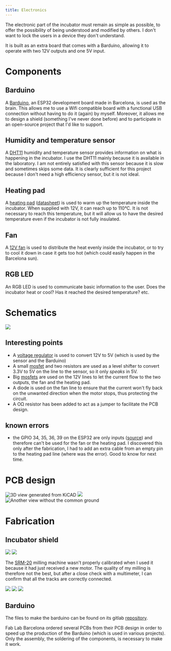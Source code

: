 ```yaml
---
title: Electronics
---
```


The electronic part of the incubator must remain as simple as possible, to offer the possibility of being understood and modified by others. I don't want to lock the users in a device they don't understand.

It is built as an extra board that comes with a Barduino, allowing it to operate with two 12V outputs and one 5V input.

# Components

## Barduino

A [Barduino](https://gitlab.com/fablabbcn-projects/electronics/barduino), an ESP32 development board made in Barcelona, is used as the brain. This allows me to use a Wifi compatible board with a functional USB connection without having to do it (again) by myself. Moreover, it allows me to design a shield (something I've never done before) and to participate in an open-source project that I'd like to support.

## Humidity and temperature sensor

A [DHT11](https://www.adafruit.com/product/386) humidity and temperature sensor provides information on what is happening in the incubator. I use the DHT11 mainly because it is available in the laboratory. I am not entirely satisfied with this sensor because it is slow and sometimes skips some data. It is clearly sufficient for this project because I don't need a high efficiency sensor, but it is not ideal.

## Heating pad

A [heating pad](https://www.adafruit.com/product/1481) ([datasheet](https://cdn-shop.adafruit.com/datasheets/Ultra+Heating+Fabric.pdf)) is used to warm up the temperature inside the incubator. When supplied with 12V, it can reach up to 110°C. It is not necessary to reach this temperature, but it will allow us to have the desired temperature even if the incubator is not fully insulated.

## Fan

A [12V fan](https://www.sparkfun.com/products/16034) is used to distribute the heat evenly inside the incubator, or to try to cool it down in case it gets too hot (which could easily happen in the Barcelona sun).

## RGB LED

An RGB LED is used to communicate basic information to the user. Does the incubator heat or cool? Has it reached the desired temperature? etc.

# Schematics

![](schematics.svg)

## Interesting points

- A [voltage regulator](https://www.onsemi.com/pub/Collateral/NCP1117-D.PDF) is used to convert 12V to 5V (which is used by the sensor and the Barduino)
- A small [mosfet](https://www.onsemi.com/pub/Collateral/NDS355AN-D.PDF) and two resistors are used as a level shifter to convert 3.3V to 5V on the line to the sensor, so it only *speaks* in 5V.
- Big [mosfets](https://www.onsemi.com/pub/Collateral/RFD16N05LSM-D.PDF) are used on the 12V lines to let the current flow to the two outputs, the fan and the heating pad.
- A diode is used on the fan line to ensure that the current won't fly back on the unwanted direction when the motor stops, thus protecting the circuit.
- A OΩ resistor has been added to act as a jumper to facilitate the PCB design.

## known errors

- the GPIO 34, 35, 36, 39 on the ESP32 are only inputs ([source](https://randomnerdtutorials.com/esp32-pinout-reference-gpios/)) and therefore can't be used for the fan or the heating pad. I discovered this only after the fabrication, I had to add an extra cable from an empty pin to the heating pad line (where was the error). Good to know for next time.

# PCB design

![3D view generated from KiCAD](incubator-esp-3D.png)
![](output-pcb.png)
![Another view without the common ground](output-pcb-without-gnd.png)

# Fabrication

## Incubator shield

![](fab-01.jpg)
![](fab-02.jpg)

The [SRM-20](https://www.rolanddga.com/products/3d/srm-20-small-milling-machine) milling machine wasn't properly calibrated when I used it because it had just received a new motor. The quality of my milling is therefore not the best, but after a close check with a multimeter, I can confirm that all the tracks are correctly connected.

![](fab-03.jpg)
![](fab-04.jpg)
![](fab-05.jpg)

## Barduino

The files to make the barduino can be found on its gitlab [repository](https://gitlab.com/fablabbcn-projects/electronics/barduino/-/tree/master/barduino-microusb-2.2).

Fab Lab Barcelona ordered several PCBs from their PCB design in order to speed up the production of the Barduino (which is used in various projects). Only the assembly, the soldering of the components, is necessary to make it work.